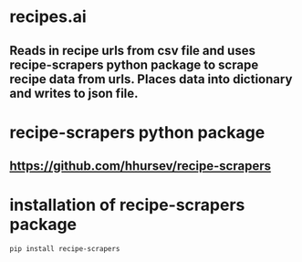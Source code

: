 # recipes.ai
## Reads in recipe urls from csv file and uses recipe-scrapers python package to scrape recipe data from urls. Places data into dictionary and writes to json file.

# recipe-scrapers python package
## https://github.com/hhursev/recipe-scrapers


# installation of recipe-scrapers package
```
pip install recipe-scrapers
```